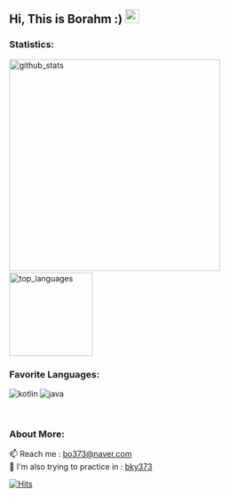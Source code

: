 <h2> Hi, This is Borahm :) <img src="https://media.giphy.com/media/hvRJCLFzcasrR4ia7z/giphy.gif" width="25px"> </h2>

### Statistics:
<p align="left">
  <img alt="github_stats" src="https://github-readme-stats.vercel.app/api?username=bbFactory&show_icons=true&theme=radical" width="380"/> &nbsp;
  <img alt="top_languages" src="https://github-readme-stats.vercel.app/api/top-langs/?username=bbFactory&theme=radical" height="150">
</p>
  
### Favorite Languages: 
<p>
  <img alt="kotlin" src="https://img.shields.io/badge/-Kotlin-73dcff?style=flat-square&logo=kotlin" />
  <img alt="java" src="https://img.shields.io/badge/-Java-f1ff73?style=flat-square&logo=java&logoColor=black" />
</p>
<br>

### About More:
📫 Reach me : bo373@naver.com <br>
🌱 I'm also trying to practice in : [bky373](https://github.com/bky373)

[![Hits](https://hits.seeyoufarm.com/api/count/incr/badge.svg?url=https%3A%2F%2Fgithub.com%2FbbFactory%2Fhit-counter&count_bg=%23FF4EB6&title_bg=%23555555&icon=&icon_color=%23F934A8&title=visited&edge_flat=true)](https://hits.seeyoufarm.com)
<!--
Here are some ideas to get you started:

- 🔭 I’m currently working on ...
- 🌱 I’m currently learning ...
- 👯 I’m looking to collaborate on ...
- 🤔 I’m looking for help with ...
- 💬 Ask me about ...
- 📫 How to reach me: ...
- 😄 Pronouns: ...
- ⚡ Fun fact: ...
-->
